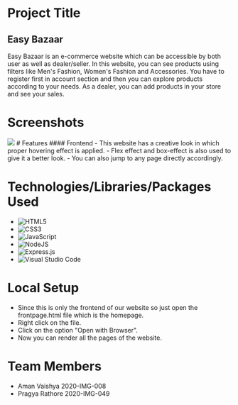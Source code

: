 # Project Title
## **Easy Bazaar**
Easy Bazaar is an e-commerce website which can be accessible by both user as well as dealer/seller. 
In this website, you can see products using filters like Men's Fashion, Women's Fashion and Accessories.
You have to register first in account section and then you can explore products according to your needs.
As a dealer, you can add products in your store and see your sales.
# Screenshots

<img src="ss1.png"/>
# Features
#### Frontend
- This website has a creative look in which proper hovering effect is applied.
- Flex effect and box-effect is also used to give it a better look.
- You can also jump to any page directly accordingly.


# Technologies/Libraries/Packages Used
- <img alt="HTML5" src="https://img.shields.io/badge/html5-%23E34F26.svg?style=for-the-badge&logo=html5&logoColor=white"/>
- <img alt="CSS3" src="https://img.shields.io/badge/css3-%231572B6.svg?style=for-the-badge&logo=css3&logoColor=white"/>
- <img alt="JavaScript" src="https://img.shields.io/badge/javascript-%23323330.svg?style=for-the-badge&logo=javascript&logoColor=%23F7DF1E"/>
- <img alt="NodeJS" src="https://img.shields.io/badge/node.js-%2343853D.svg?style=for-the-badge&logo=node-dot-js&logoColor=white"/>
- <img alt="Express.js" src="https://img.shields.io/badge/express.js-%23404d59.svg?style=for-the-badge&logo=express&logoColor=%2361DAFB"/>
- <img alt="Visual Studio Code" src="https://img.shields.io/badge/VisualStudioCode-0078d7.svg?style=for-the-badge&logo=visual-studio-code&logoColor=white"/>

# Local Setup
- Since this is only the frontend of our website so just open the frontpage.html file which is the homepage.
- Right click on the file.
- Click on the option "Open with Browser".
- Now you can render all the pages of the website.

# Team Members
- Aman Vaishya 2020-IMG-008
- Pragya Rathore 2020-IMG-049

